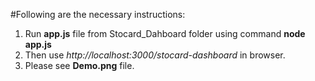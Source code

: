 #Following are the necessary instructions:
1. Run **app.js** file from Stocard_Dahboard folder using command **node app.js**
2. Then use *http://localhost:3000/stocard-dashboard* in browser.
3. Please see **Demo.png** file.

